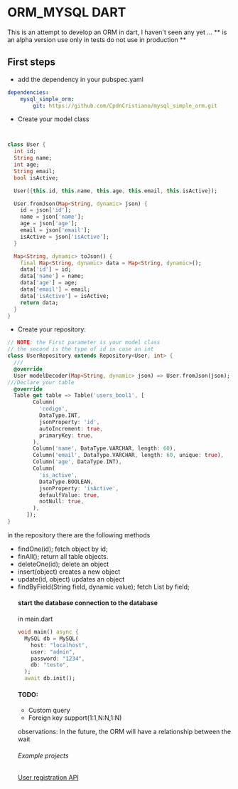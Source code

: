 # ORM_MYSQL DART
This is an attempt to develop an ORM in dart, I haven't seen any yet ...
** is an alpha version use only in tests do not use in production **
## First steps
- add the dependency in your pubspec.yaml

```yaml
dependencies:
    mysql_simple_orm: 
        git: https://github.com/CpdnCristiano/mysql_simple_orm.git
```
- Create your model class
```dart


class User {
  int id;
  String name;
  int age;
  String email;
  bool isActive;

  User({this.id, this.name, this.age, this.email, this.isActive});

  User.fromJson(Map<String, dynamic> json) {
    id = json['id'];
    name = json['name'];
    age = json['age'];
    email = json['email'];
    isActive = json['isActive'];
  }

  Map<String, dynamic> toJson() {
    final Map<String, dynamic> data = Map<String, dynamic>();
    data['id'] = id;
    data['name'] = name;
    data['age'] = age;
    data['email'] = email;
    data['isActive'] = isActive;
    return data;
  }
}
```
- Create your repository:
```dart
// NOTE: the First parameter is your model class
// the second is the type of id in case an int
class UserRepository extends Repository<User, int> {
  /// 
  @override
  User modelDecoder(Map<String, dynamic> json) => User.fromJson(json);
///Declare your table
  @override
  Table get table => Table('users_bool1', [
        Column(
          'codigo',
          DataType.INT,
          jsonProperty: 'id',
          autoIncrement: true,
          primaryKey: true,
        ),
        Column('name', DataType.VARCHAR, length: 60),
        Column('email', DataType.VARCHAR, length: 60, unique: true),
        Column('age', DataType.INT),
        Column(
          'is_active',
          DataType.BOOLEAN,
          jsonProperty: 'isActive',
          defaulfValue: true,
          notNull: true,
        ),
      ]);
}
```
in the repository there are the following methods
- findOne(id);
fetch object by id;
- finAll();
return all table objects.
- deleteOne(id);
delete an object
- insert(object)
creates a new object
- update(id, object) 
updates an object
- findByField(String field, dynamic value);
fetch List<Object> by field;


#### start the database connection to the database

in main.dart
```dart
void main() async {
  MySQL db = MySQL(
    host: "localhost",
    user: "admin",
    password: "1234",
    db: "teste",
  );
  await db.init();
```
#### TODO:
- Custom query
- Foreign key support(1:1,N:N,1:N)

observations: In the future, the ORM will have a relationship between the wait

###### Example projects
[User registration API](https://github.com/CpdnCristiano/orm_mysql/tree/master/example)
